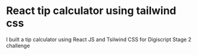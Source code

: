 # React tip calculator using tailwind css

I built a tip calculator using React JS and Tsilwind CSS for Digiscript Stage 2 challenge
